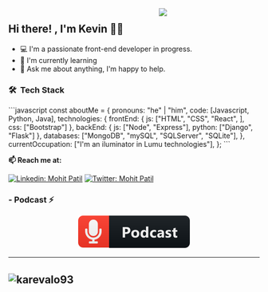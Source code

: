<img align='right' src='https://media.giphy.com/media/ZRuKDS1t4peb6/giphy.gif' width='40%'> 
<h2> Hi there! , I'm Kevin ✌🏼</h2>

- 💻 I'm a passionate front-end developer in progress.
- 🌱 I'm currently learning
- 💬 Ask me about anything, I'm happy to help.


<h3> 🛠 &nbsp;Tech Stack</h3>
```javascript
const aboutMe = {
   pronouns: "he" | "him",
   code: [Javascript, Python, Java],
   technologies: {
      frontEnd: {
         js: ["HTML", "CSS", "React", ],
         css: ["Bootstrap"]
      },
      backEnd: {
         js: ["Node", "Express"],
         python: ["Django", "Flask"]
      },
      databases: ["MongoDB", "mySQL", "SQLServer", "SQLite"],
   },
   currentOccupation: ["I'm an iluminator in Lumu technologies"],
};
```

**📫 Reach me at:**<br>

[![Linkedin: Mohit Patil](https://img.shields.io/badge/-KevinArevalo-blue?style=flat-square&logo=Linkedin&logoColor=white&link=https://www.linkedin.com/in/kevin-arevalo-50b703181/)](https://www.linkedin.com/in/kevin-arevalo-50b703181/)
[![Twitter: Mohit Patil](https://img.shields.io/twitter/follow/Karevalo13?style=social)](https://twitter.com/Karevalo13)


### - Podcast ⚡️
<p align="center">
  <img src="https://raw.githubusercontent.com/8bithemant/8bithemant/master/svg/streaming/podcast.svg"> 
</p>




---
<h2><img align="center" src="https://github-readme-stats.vercel.app/api/top-langs?username=karevalo93&show_icons=true&locale=en&layout=compact" alt="karevalo93"/></h2>
